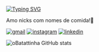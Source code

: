 [![Typing SVG](https://readme-typing-svg.demolab.com?font=Fira+Code&pause=1000&color=1F66F7&center=true&vCenter=true&random=false&width=850&lines=Ol%C3%A1+Mundo!+Meu+nome+%C3%A9+Juan+Ségio!👋)](https://git.io/typing-svg)

Amo nicks com nomes de comida!🍟

[![gmail](https://img.shields.io/badge/Gmail-D14836?style=for-the-badge&logo=gmail&logoColor=white)](<juan.sergio227@gmail.com>)
[![instagram](https://img.shields.io/badge/Instagram-E4405F?style=for-the-badge&logo=instagram&logoColor=white)](linkinsta)
[![linkedin](https://img.shields.io/badge/LinkedIn-0077B5?style=for-the-badge&logo=linkedin&logoColor=white)](https://www.linkedin.com/in/juansergio-cs/)

![oBatattinha GitHub stats](https://github-readme-stats.vercel.app/api?username=oBatattinha&show_icons=true&theme=dark)

## 
